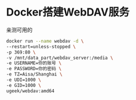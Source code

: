 # Docker搭建WebDAV服务


亲测可用的

```bash
docker run --name webdav -d \
--restart=unless-stopped \
-p 369:80 \
-v /mnt/data_part/webdav_server:/media \
-e USERNAME=你的账号 \
-e PASSWORD=你的密码 \
-e TZ=Aisa/Shanghai \
-e UDI=1000 \
-e GID=1000 \
ugeek/webdav:amd64
```


